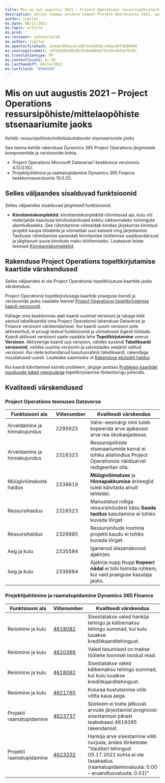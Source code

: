 ```yaml
---
title: Mis on uut augustis 2021 – Project Operations ressursipõhiste/mittelaopõhiste stsenaariumite jaoks
description: Selles teemas antakse teavet Project Operationsi 2021. aasta augusti väljaandes olevate kvaliteedivärskenduste kohta ressursipõhiste/mittelaopõhiste stsenaariumite jaoks.
author: sigitac
ms.date: 08/11/2021
ms.topic: article
ms.prod: ''
ms.reviewer: johnmichalak
ms.author: sigitac
ms.openlocfilehash: 144a8c0d5ac47ad6fee54850c149a349f1698049
ms.sourcegitcommit: c0792bd65d92db25e0e8864879a19c4b93efb10c
ms.translationtype: MT
ms.contentlocale: et-EE
ms.lasthandoff: 04/14/2022
ms.locfileid: "8594159"
---
```

# <a name="whats-new-august-2021---project-operations-for-resourcenon-stocked-based-scenarios"></a>Mis on uut augustis 2021 – Project Operations ressursipõhiste/mittelaopõhiste stsenaariumite jaoks

*Kehtib: ressursipõhiste/mitteladustatavate stsenaariumite jaoks*

See teema kehtib rakenduse Dynamics 365 Project Operations järgmistele komponentide ja versioonide kohta.

   - Project Operations Microsoft Dataverse’i keskkonna versioonis 4.13.0.152.
   - Projektijuhtimine ja raamatupidamine Dynamics 365 Finance keskkonnaversioonis 10.0.20.

## <a name="features-included-in-this-release"></a>Selles väljaandes sisalduvad funktsioonid

Selles väljaandes sisalduvad järgmised funktsioonid.

- **Kinnitamiskomplektid**: kinnitamiskomplektid rühmitavad aja, kulu või materjalide kasutuse kinnitustaotlused kokku väiksemateks toimingute alamhulkadeks. See rühmitamine võimaldab kindlas järjekorras kinnitusi projekti kaupa töödelda ja võimaldab uusi katseid ning järjestamist. Taotluste rühmitamine parandab kinnitamise töötlemise usaldusväärsust ja jälgitavust suure kinnitute mahu töötlemiseks. Lisateavet leiate teemast [Kinnitamiskomplektid](../approvals/approval-sets.md).

## <a name="project-operations-dual-write-maps-updates"></a>Rakenduse Project Operations topeltkirjutamise kaartide värskendused

Selles väljaandes ei ole Project Operationsi topeltkirjutuse kaartide jaoks värskendusi.

Project Operationsi topeltkijrutusega kaartide praeguse loendi ja versioonide jaoks vaadake teemat [Project Operationsi topeltkirjutamise kaardi versioonid](../environment/resource-dual-write-maps.md).

Käitage oma keskkonnas alati kaardi uusimat versiooni ja lubage kõik seotud tabelikaardid oma Project Operationsi lahenduse Dataverse ja Finance versiooni värskendamisel. Kui kaardi uusim versioon pole aktiveeritud, ei pruugi teatud funktsioonid ja võimalused õigesti töötada. Kaardi aktiivset versiooni saate vaadata lehe **Topeltkirjutamine** veerus **Versioon**. Aktiveerige kaardi uus versioon, valides suvandi **Tabelikaardi versioonid**, valides uusima versiooni ja salvestades seejärel valitud versiooni. Kui olete kohandanud kasutusvalmis tabelikaardi, rakendage muudatused uuesti. Lisateabe saamiseks vt [Rakenduse elutsükli haldus](/dynamics365/fin-ops-core/dev-itpro/data-entities/dual-write/app-lifecycle-management)

Kui kaardi käivitamisel esineb probleem, järgige jaotises [Probleem kaartidel puuduvate tabeli veergudega](/dynamics365/fin-ops-core/dev-itpro/data-entities/dual-write/dual-write-troubleshooting-finops-upgrades#missing-table-columns-issue-on-maps) topeltkirjutamise tõrkeotsingu juhendis.

## <a name="quality-updates"></a>Kvaliteedi värskendused

### <a name="project-operations-on-dataverse"></a>Project Operations teenuses Dataverse

| **Funktsiooni ala** | **Viitenumber** | **Kvaliteedi värskendus** |
| --- | --- | --- |
| Arveldamine ja hinnakujundus | 2295625 | Vahe-eesmärgi nimi tuleb kopeerida arve ajakavast arve rea üksikasjadesse. |
| Arveldamine ja hinnakujundus | 2316323 | Ressursipõhiste stsenaariumide korral ei tohiks allahindlus Project Operationsis näidisarvel redigeeritav olla. |
|   Müügivõimaluste haldus | 2338619 | **Müügivõimaluse** ja **Hinnapakkumise** ärireeglid tuleb käivitada ainult lehtedel. |
| Ressursihaldus | 2316523 | Manustatud rolliga ressursinõudest käsu **Saada taotlus** kasutamine ei tohiks kuvada tõrget. |
| Ressursihaldus | 2326885 | Ressursinõude loomine projekti kaudu ei tohiks kuvada tõrget. |
| Aeg ja kulu | 2335584 | Iganenud ülesandevood ajakirjes. |
| Aeg ja kulu | 2336884 | Ajakirje nupp Nupp **Kopeeri nädal** ei tohi toimida rohkem, kui vaid praeguse kasutaja jaoks. |


### <a name="project-management-and-accounting-on-dynamics-365-finance"></a>Projektijuhtimine ja raamatupidamine Dynamics 365 Finance

| Funktsiooni ala | Viitenumber | Kvaliteedi värskendus |
| --- | --- | --- |
| Reisimine ja kulu | [4618082](https://fix.lcs.dynamics.com/Issue/Details?kb=4618082&amp;bugId=583101&amp;dbType=3&amp;qc=9c85ac8ca1e5e9cd07fac9e9aa2cb0914724e28b86ad3339dacf7741f554c605) | Sisestatakse valed hankija tehingu ja käibemaksu tehingu summad, kui kulu luuakse krediitkaarditehingust. |
| Reisimine ja kulu | [4620366](https://fix.lcs.dynamics.com/Issue/Details?kb=4620366&amp;bugId=579485&amp;dbType=3&amp;qc=e864789bd95505ea624c537d585bf113c2de60b97c88439d44693dbd85aa8e92) | Valed tasumised on makse töölehe loomisel loodud read. |
| Reisimine ja kulu | [4618082](https://fix.lcs.dynamics.com/Issue/Details?kb=4618082&amp;bugId=583101&amp;dbType=3&amp;qc=9c85ac8ca1e5e9cd07fac9e9aa2cb0914724e28b86ad3339dacf7741f554c605) | Sisestatakse valed käibemaksu tehingu summad, kui kulu luuakse krediitkaarditehingust. |
| Reisimine ja kulu | [4621765](https://fix.lcs.dynamics.com/Issue/Details?kb=4621765&amp;bugId=587306&amp;dbType=3&amp;qc=6fbfad0123d4e95eaf8d5a5a2f6c354577c991b7905c852ab02d1f94e728a876) | Kulurea kustutamine võib võtta kaua aega. |
| Projekti raamatupidamine | [4623737](https://fix.lcs.dynamics.com/Issue/Details?kb=4623737&amp;bugId=598109&amp;dbType=3&amp;qc=4101fc5865201e21815299f2ff11ae46d5d5370510868df86c25ee09a8ca1a0c) | Süsteem ei toeta jätkuvat arvude järjestamist prognoosi sisestamisel pärast teabebaasi 4619395 rakendamist. |
| Projekti raamatupidamine | [4623332](https://fix.lcs.dynamics.com/Issue/Details?kb=4623332&amp;bugId=586034&amp;dbType=3&amp;qc=2f64bb1977c4a9c9dd2ce9de7e72230b86eca14b6295c5bbfb614ea97ad81caf) | Hankija arve sisestamine võib nurjuda, andes tõrketeate "Vautšeri tehingud 05.17.2021 kohta ei ole tasakaalus. (raamatupidamisvaluuta: 0.00 – aruandlusvaluuta: 0.01)" |
